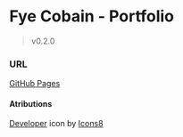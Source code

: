 # Fye Cobain - Portfolio
> v0.2.0

### URL
[GitHub Pages](https://fyecobain.github.io/)

#### Atributions
<a target="_blank" href="https://icons8.com/icon/okOWzJV55XPz/developer" rel="noopener noreferrer">Developer</a> icon by <a target="_blank" href="https://icons8.com" rel="noopener noreferrer">Icons8</a>